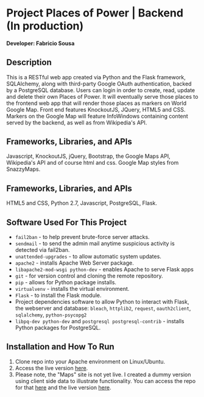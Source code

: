 # Project Places of Power | Backend (In production)

#### Developer: Fabricio Sousa

## Description

This is a RESTful web app created via Python and the Flask framework, SQLAlchemy, along with third-party Google OAuth authentication, backed by a PostgreSQL database. Users can login in order to create, read, update and delete their own Places of Power. It will eventually serve those places to the frontend web app that will render those places as markers on World Google Map. Front end features KnockoutJS, JQuery, HTML5 and CSS. Markers on the Google Map will feature InfoWindows containing content served by the backend, as well as from Wikipedia's API.

## Frameworks, Libraries, and APIs

Javascript, KnockoutJS, jQuery, Bootstrap, the Google Maps API, Wikipedia's API and of course html and css. Google Map styles from SnazzyMaps.

## Frameworks, Libraries, and APIs

HTML5 and CSS, Python 2.7, Javascript, PostgreSQL, Flask.

## Software Used For This Project

* `fail2ban` - to help prevent brute-force server attacks.
* `sendmail` - to send the admin mail anytime suspicious activity is detected via fail2ban.
* `unattended-upgrades` - to allow automatic system updates.
* `apache2` - installs Apache Web Server package.
* `libapache2-mod-wsgi python-dev` - enables Apache to serve Flask apps
* `git` - for version control and cloning the remote repository.
* `pip` - allows for Python package installs.
* `virtualvenv` - installs the virtual environment.
* `Flask` - to install the Flask module.
* Project dependencies software to allow Python to interact with Flask, the webserver and database:
`bleach`, `httplib2`, `request`, `oauth2client`, `sqlalchemy`, `python-psycopg2`
* `libpq-dev python-dev` and `postgresql postgresql-contrib` - installs Python packages for PostgreSQL.

## Installation and How To Run

1. Clone repo into your Apache environment on Linux/Ubuntu.
2. Access the live version [here](http://ec2-18-220-254-32.us-east-2.compute.amazonaws.com/).
3. Please note, the "Maps" site is not yet live. I created a dummy version using client side data to illustrate functionality. You can access the repo for that [here](https://github.com/fabricio-sousa/fabricio-sousa.github.io) and the live version [here](https://fabricio-sousa.github.io/).

